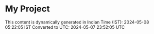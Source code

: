 # My Project

This content is dynamically generated in Indian Time (IST): 2024-05-08 05:22:05 IST
Converted to UTC: 2024-05-07 23:52:05 UTC
